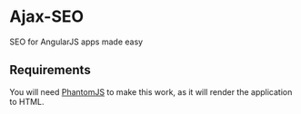 # Ajax-SEO

SEO for AngularJS apps made easy

## Requirements


You will need [PhantomJS](http://phantomjs.org/) to make this work, as it will render the application to HTML.

